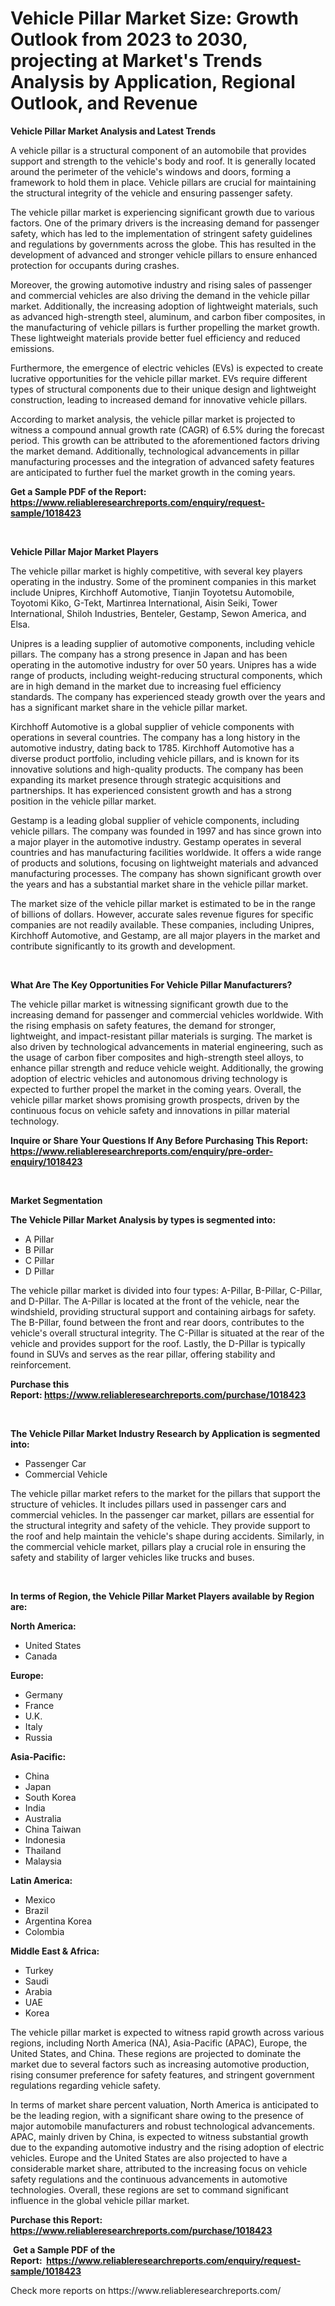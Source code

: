 <p><h1>Vehicle Pillar Market Size: Growth Outlook from 2023 to 2030, projecting at Market's Trends Analysis by Application, Regional Outlook, and Revenue</h1></p><p><strong>Vehicle Pillar Market Analysis and Latest Trends</strong></p>
<p><p>A vehicle pillar is a structural component of an automobile that provides support and strength to the vehicle's body and roof. It is generally located around the perimeter of the vehicle's windows and doors, forming a framework to hold them in place. Vehicle pillars are crucial for maintaining the structural integrity of the vehicle and ensuring passenger safety.</p><p>The vehicle pillar market is experiencing significant growth due to various factors. One of the primary drivers is the increasing demand for passenger safety, which has led to the implementation of stringent safety guidelines and regulations by governments across the globe. This has resulted in the development of advanced and stronger vehicle pillars to ensure enhanced protection for occupants during crashes.</p><p>Moreover, the growing automotive industry and rising sales of passenger and commercial vehicles are also driving the demand in the vehicle pillar market. Additionally, the increasing adoption of lightweight materials, such as advanced high-strength steel, aluminum, and carbon fiber composites, in the manufacturing of vehicle pillars is further propelling the market growth. These lightweight materials provide better fuel efficiency and reduced emissions.</p><p>Furthermore, the emergence of electric vehicles (EVs) is expected to create lucrative opportunities for the vehicle pillar market. EVs require different types of structural components due to their unique design and lightweight construction, leading to increased demand for innovative vehicle pillars.</p><p>According to market analysis, the vehicle pillar market is projected to witness a compound annual growth rate (CAGR) of 6.5% during the forecast period. This growth can be attributed to the aforementioned factors driving the market demand. Additionally, technological advancements in pillar manufacturing processes and the integration of advanced safety features are anticipated to further fuel the market growth in the coming years.</p></p>
<p><strong>Get a Sample PDF of the Report:&nbsp; <a href="https://www.reliableresearchreports.com/enquiry/request-sample/1018423">https://www.reliableresearchreports.com/enquiry/request-sample/1018423</a></strong></p>
<p>&nbsp;</p>
<p><strong>Vehicle Pillar Major Market Players</strong></p>
<p><p>The vehicle pillar market is highly competitive, with several key players operating in the industry. Some of the prominent companies in this market include Unipres, Kirchhoff Automotive, Tianjin Toyotetsu Automobile, Toyotomi Kiko, G-Tekt, Martinrea International, Aisin Seiki, Tower International, Shiloh Industries, Benteler, Gestamp, Sewon America, and Elsa.</p><p>Unipres is a leading supplier of automotive components, including vehicle pillars. The company has a strong presence in Japan and has been operating in the automotive industry for over 50 years. Unipres has a wide range of products, including weight-reducing structural components, which are in high demand in the market due to increasing fuel efficiency standards. The company has experienced steady growth over the years and has a significant market share in the vehicle pillar market.</p><p>Kirchhoff Automotive is a global supplier of vehicle components with operations in several countries. The company has a long history in the automotive industry, dating back to 1785. Kirchhoff Automotive has a diverse product portfolio, including vehicle pillars, and is known for its innovative solutions and high-quality products. The company has been expanding its market presence through strategic acquisitions and partnerships. It has experienced consistent growth and has a strong position in the vehicle pillar market.</p><p>Gestamp is a leading global supplier of vehicle components, including vehicle pillars. The company was founded in 1997 and has since grown into a major player in the automotive industry. Gestamp operates in several countries and has manufacturing facilities worldwide. It offers a wide range of products and solutions, focusing on lightweight materials and advanced manufacturing processes. The company has shown significant growth over the years and has a substantial market share in the vehicle pillar market.</p><p>The market size of the vehicle pillar market is estimated to be in the range of billions of dollars. However, accurate sales revenue figures for specific companies are not readily available. These companies, including Unipres, Kirchhoff Automotive, and Gestamp, are all major players in the market and contribute significantly to its growth and development.</p></p>
<p>&nbsp;</p>
<p><strong>What Are The Key Opportunities For Vehicle Pillar Manufacturers?</strong></p>
<p><p>The vehicle pillar market is witnessing significant growth due to the increasing demand for passenger and commercial vehicles worldwide. With the rising emphasis on safety features, the demand for stronger, lightweight, and impact-resistant pillar materials is surging. The market is also driven by technological advancements in material engineering, such as the usage of carbon fiber composites and high-strength steel alloys, to enhance pillar strength and reduce vehicle weight. Additionally, the growing adoption of electric vehicles and autonomous driving technology is expected to further propel the market in the coming years. Overall, the vehicle pillar market shows promising growth prospects, driven by the continuous focus on vehicle safety and innovations in pillar material technology.</p></p>
<p><strong>Inquire or Share Your Questions If Any Before Purchasing This Report: <a href="https://www.reliableresearchreports.com/enquiry/pre-order-enquiry/1018423">https://www.reliableresearchreports.com/enquiry/pre-order-enquiry/1018423</a></strong></p>
<p>&nbsp;</p>
<p><strong>Market Segmentation</strong></p>
<p><strong>The Vehicle Pillar Market Analysis by types is segmented into:</strong></p>
<p><ul><li>A Pillar</li><li>B Pillar</li><li>C Pillar</li><li>D Pillar</li></ul></p>
<p><p>The vehicle pillar market is divided into four types: A-Pillar, B-Pillar, C-Pillar, and D-Pillar. The A-Pillar is located at the front of the vehicle, near the windshield, providing structural support and containing airbags for safety. The B-Pillar, found between the front and rear doors, contributes to the vehicle's overall structural integrity. The C-Pillar is situated at the rear of the vehicle and provides support for the roof. Lastly, the D-Pillar is typically found in SUVs and serves as the rear pillar, offering stability and reinforcement.</p></p>
<p><strong>Purchase this Report:&nbsp;<a href="https://www.reliableresearchreports.com/purchase/1018423">https://www.reliableresearchreports.com/purchase/1018423</a></strong></p>
<p>&nbsp;</p>
<p><strong>The Vehicle Pillar Market Industry Research by Application is segmented into:</strong></p>
<p><ul><li>Passenger Car</li><li>Commercial Vehicle</li></ul></p>
<p><p>The vehicle pillar market refers to the market for the pillars that support the structure of vehicles. It includes pillars used in passenger cars and commercial vehicles. In the passenger car market, pillars are essential for the structural integrity and safety of the vehicle. They provide support to the roof and help maintain the vehicle's shape during accidents. Similarly, in the commercial vehicle market, pillars play a crucial role in ensuring the safety and stability of larger vehicles like trucks and buses.</p></p>
<p>&nbsp;</p>
<p><strong>In terms of Region, the Vehicle Pillar Market Players available by Region are:</strong></p>
<p>
    <p> <strong> North America: </strong>
        <ul>
            <li>United States</li>
            <li>Canada</li>
        </ul>
        </p> 
    <p> <strong> Europe: </strong>
        <ul>
            <li>Germany</li>
            <li>France</li>
            <li>U.K.</li>
            <li>Italy</li>
            <li>Russia</li>
        </ul>
        </p> 
    <p> <strong> Asia-Pacific: </strong>
        <ul>
            <li>China</li>
            <li>Japan</li>
            <li>South Korea</li>
            <li>India</li>
            <li>Australia</li>
            <li>China Taiwan</li>
            <li>Indonesia</li>
            <li>Thailand</li>
            <li>Malaysia</li>
        </ul>
        </p> 
    <p> <strong> Latin America: </strong>
        <ul>
            <li>Mexico</li>
            <li>Brazil</li>
            <li>Argentina Korea</li>
            <li>Colombia</li>
        </ul>
        </p> 
    <p> <strong> Middle East & Africa: </strong>
        <ul>
            <li>Turkey</li>
            <li>Saudi</li>
            <li>Arabia</li>
            <li>UAE</li>
            <li>Korea</li>
        </ul>
    </p>
    </p>
<p><p>The vehicle pillar market is expected to witness rapid growth across various regions, including North America (NA), Asia-Pacific (APAC), Europe, the United States, and China. These regions are projected to dominate the market due to several factors such as increasing automotive production, rising consumer preference for safety features, and stringent government regulations regarding vehicle safety.</p><p>In terms of market share percent valuation, North America is anticipated to be the leading region, with a significant share owing to the presence of major automobile manufacturers and robust technological advancements. APAC, mainly driven by China, is expected to witness substantial growth due to the expanding automotive industry and the rising adoption of electric vehicles. Europe and the United States are also projected to have a considerable market share, attributed to the increasing focus on vehicle safety regulations and the continuous advancements in automotive technologies. Overall, these regions are set to command significant influence in the global vehicle pillar market.</p></p>
<p><strong>Purchase this Report: <a href="https://www.reliableresearchreports.com/purchase/1018423">https://www.reliableresearchreports.com/purchase/1018423</a></strong></p>
<p>&nbsp;<strong>Get a Sample PDF of the Report:&nbsp;&nbsp;<a href="https://www.reliableresearchreports.com/enquiry/request-sample/1018423">https://www.reliableresearchreports.com/enquiry/request-sample/1018423</a></strong></p>
<p><strong></strong></p>
<p>Check more reports on https://www.reliableresearchreports.com/</p>